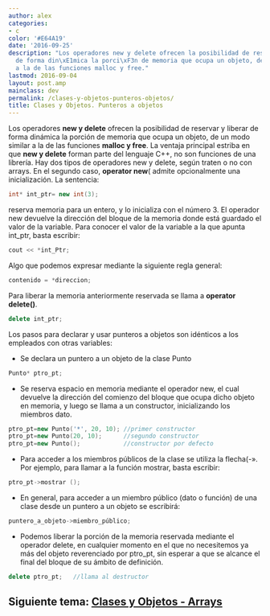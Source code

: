 ```yaml
---
author: alex
categories:
- c
color: '#E64A19'
date: '2016-09-25'
description: "Los operadores new y delete ofrecen la posibilidad de reservar y liberar
  de forma din\xE1mica la porci\xF3n de memoria que ocupa un objeto, de un modo similar
  a la de las funciones malloc y free."
lastmod: 2016-09-04
layout: post.amp
mainclass: dev
permalink: /clases-y-objetos-punteros-objetos/
title: Clases y Objetos. Punteros a objetos
---
```


Los operadores **new y delete** ofrecen la posibilidad de reservar y liberar de forma dinámica la porción de memoria que ocupa un objeto, de un modo similar a la de las funciones **malloc y free**. La ventaja principal estriba en que **new y delete** forman parte del lenguaje C++, no son funciones de una librería. Hay dos tipos de operadores new y delete, según traten o no con arrays. En el segundo caso, **operator new**( admite opcionalmente una inicialización. La sentencia:

<!--more--><!--ad-->

```cpp
int* int_ptr= new int(3);
```

reserva memoria para un entero, y lo inicializa con el número 3. El operador new devuelve la dirección del bloque de la memoria donde está guardado el valor de la variable. Para conocer el valor de la variable a la que apunta int_ptr, basta escribir:

```cpp
cout << *int_Ptr;
```

Algo que podemos expresar mediante la siguiente regla general:

```cpp
contenido = *direccion;
```

Para liberar la memoria anteriormente reservada se llama a **operator delete()**.

```cpp
delete int_ptr;
```

Los pasos para declarar y usar punteros a objetos son idénticos a los empleados con otras variables:

- Se declara un puntero a un objeto de la clase Punto

```cpp
Punto* ptro_pt;
```

- Se reserva espacio en memoria mediante el operador new, el cual devuelve la dirección del comienzo del bloque que ocupa dicho objeto en memoria, y luego se llama a un constructor, inicializando los miembros dato.

```cpp
ptro_pt=new Punto('*', 20, 10); //primer constructor
ptro_pt=new Punto(20, 10);      //segundo constructor
ptro_pt=new Punto();            //constructor por defecto
```

- Para acceder a los miembros públicos de la clase se utiliza la flecha(-». Por
ejemplo, para llamar a la función mostrar, basta escribir:

```cpp
ptro_pt->mostrar ();
```

- En general, para acceder a un miembro público (dato o función) de una clase desde un puntero a un objeto se escribirá:

```cpp
puntero_a_objeto->miembro_público;
```

- Podemos liberar la porción de la memoria reservada mediante el operador delete, en cualquier momento en el que no necesitemos ya más del objeto reverenciado por ptro_pt, sin esperar a que se alcance el final del bloque de su ámbito de definición.

```cpp
delete ptro_pt;   //llama al destructor
```

## Siguiente tema: [Clases y Objetos - Arrays][1]

 [1]: https://elbauldelprogramador.com/clases-y-objetos-arrays/